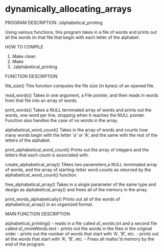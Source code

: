 # dynamically_allocating_arrays

PROGRAM DESCRIPTION
./alphabetical_printing

Using various functions, this program takes in a file of words
and prints out all the words iin that file that begin with each
letter of the alphabet.

HOW TO COMPILE
1. Make clean
2. Make
3. ./alphabetical_printing

FUNCTION DESCRIPTION

  file_size()
      This function computes the file size (in bytes) of an opened
      file.

  read_words()
      Takes in one argument, a File pointer, and then reads in words
      from that file into an array of words.

  print_words()
      Takes a NULL terminated array of words and prints out the words,
      one word per line, stopping when it reaches the NULL pointer.
      Function also handles the case of no words in the array.

  alphabetical_word_count()
      Takes in the array of words and counts how many words begin with
      the letter 'a' or 'A', and the same with the rest of the letters
      of the alphabet.

  print_alphabetical_word_count()
      Prints out the array of integers and the letters that each count
      is associated with.

  create_alphabetical_array()
      TAkes two parameters,a NULL terminated array of words, and the array
      of starting-letter word counts as returned by the alphabetical_word_count()
      function.

  free_alphabetical_array()
      Takes in a single parameter of the same type and design as alphabetical_array()
      and frees all of the memory in the array.

  print_words_alphabetically()
      Prints out all of the words of alphabetical_array() in an organized format.

MAIN FUNCTION DESCRIPTION

  alphabetical_printing()
      - reads in a file called a1_words.txt and a second file called a1_moreWords.text
      - prints out the words in the files in the original order
      - prints out the number of words that start with 'A', 'B', etc.
      - prints out all the words that start with 'A', 'B', etc.
      - Frees all malloc'd memory by the end of the program.
